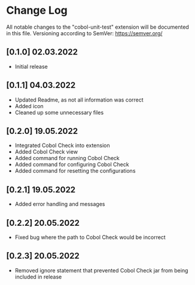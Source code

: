 # Change Log

All notable changes to the "cobol-unit-test" extension will be documented in this file. Versioning according to SemVer: https://semver.org/ 

## [0.1.0] 02.03.2022

- Initial release

## [0.1.1] 04.03.2022

- Updated Readme, as not all information was correct
- Added icon
- Cleaned up some unnecessary files

## [0.2.0] 19.05.2022

- Integrated Cobol Check into extension
- Added Cobol Check view
- Added command for running Cobol Check
- Added command for configuring Cobol Check
- Added command for resetting the configurations

## [0.2.1] 19.05.2022

- Added error handling and messages

## [0.2.2] 20.05.2022

- Fixed bug where the path to Cobol Check would be incorrect

## [0.2.3] 20.05.2022

- Removed ignore statement that prevented Cobol Check jar from being included in release